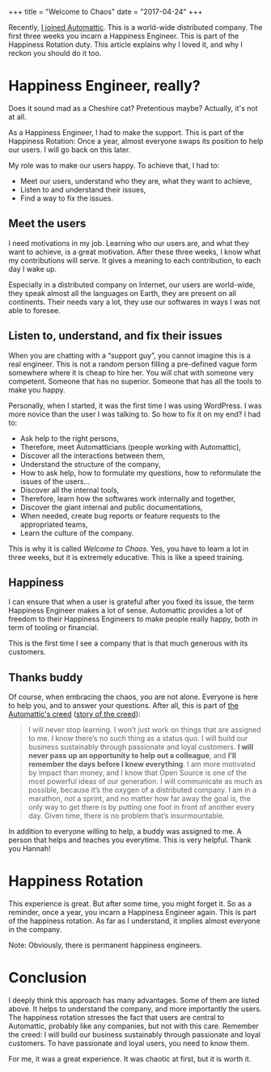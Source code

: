 +++
title = "Welcome to Chaos"
date = "2017-04-24"
+++

Recently, [I joined
Automattic](http://mnt.io/2017/04/18/bye-bye-liip-hello-automattic/).
This is a world-wide distributed company. The first three weeks you
incarn a Happiness Engineer. This is part of the Happiness Rotation
duty. This article explains why I loved it, and why I reckon you should
do it too.

# Happiness Engineer, really?

Does it sound mad as a Cheshire cat? Pretentious maybe? Actually, it's
not at all.

As a Happiness Engineer, I had to make the support. This is part of the
Happiness Rotation: Once a year, almost everyone swaps its position to
help our users. I will go back on this later.

My role was to make our users happy. To achieve that, I had to:

- Meet our users, understand who they are, what they want to achieve,
- Listen to and understand their issues,
- Find a way to fix the issues.

## Meet the users

I need motivations in my job. Learning who our users are, and what they
want to achieve, is a great motivation. After these three weeks, I know
what my contributions will serve. It gives a meaning to each
contribution, to each day I wake up.

Especially in a distributed company on Internet, our users are
world-wide, they speak almost all the languages on Earth, they are
present on all continents. Their needs vary a lot, they use our
softwares in ways I was not able to foresee.

## Listen to, understand, and fix their issues

When you are chatting with a “support guy”, you cannot imagine this is a
real engineer. This is not a random person filling a pre-defined vague
form somewhere where it is cheap to hire her. You will chat with someone
very competent. Someone that has no superior. Someone that has all the
tools to make you happy.

Personally, when I started, it was the first time I was using WordPress.
I was more novice than the user I was talking to. So how to fix it on my
end? I had to:

- Ask help to the right persons,
- Therefore, meet Automatticians (people working with Automattic),
- Discover all the interactions between them,
- Understand the structure of the company,
- How to ask help, how to formulate my questions, how to reformulate the
  issues of the users…
- Discover all the internal tools,
- Therefore, learn how the softwares work internally and together,
- Discover the giant internal and public documentations,
- When needed, create bug reports or feature requests to the
  appropriated teams,
- Learn the culture of the company.

This is why it is called *Welcome to Chaos*. Yes, you have to learn a
lot in three weeks, but it is extremely educative. This is like a speed
training.

## Happiness

I can ensure that when a user is grateful after you fixed its issue, the
term Happiness Engineer makes a lot of sense. Automattic provides a lot
of freedom to their Happiness Engineers to make people really happy,
both in term of tooling or financial.

This is the first time I see a company that is that much generous with
its customers.

## Thanks buddy

Of course, when embracing the chaos, you are not alone. Everyone is here
to help you, and to answer your questions. After all, this is part of
[the Automattic's creed](https://automattic.com/creed/) ([story of the
creed](https://ma.tt/2011/09/automattic-creed/)):

> I will never stop learning. I won’t just work on things that are
> assigned to me. I know there’s no such thing as a status quo. I will
> build our business sustainably through passionate and loyal customers.
> **I will never pass up an opportunity to help out a colleague**, and
> **I’ll remember the days before I knew everything**. I am more
> motivated by impact than money, and I know that Open Source is one of
> the most powerful ideas of our generation. I will communicate as much
> as possible, because it’s the oxygen of a distributed company. I am in
> a marathon, not a sprint, and no matter how far away the goal is, the
> only way to get there is by putting one foot in front of another every
> day. Given time, there is no problem that’s insurmountable.

In addition to everyone willing to help, a buddy was assigned to me. A
person that helps and teaches you everytime. This is very helpful. Thank
you Hannah!

# Happiness Rotation

This experience is great. But after some time, you might forget it. So
as a reminder, once a year, you incarn a Happiness Engineer again. This
is part of the happiness rotation. As far as I understand, it implies
almost everyone in the company.

Note: Obviously, there is permanent happiness engineers.

# Conclusion

I deeply think this approach has many advantages. Some of them are
listed above. It helps to understand the company, and more importantly
the users. The happiness rotation stresses the fact that users are
central to Automattic, probably like any companies, but not with this
care. Remember the creed: I will build our business sustainably through
passionate and loyal customers. To have passionate and loyal users, you
need to know them.

For me, it was a great experience. It was chaotic at first, but it is
worth it.
